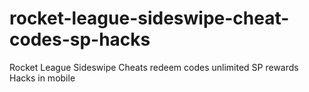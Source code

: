 # rocket-league-sideswipe-cheat-codes-sp-hacks
Rocket League Sideswipe Cheats redeem codes unlimited SP rewards Hacks in mobile
